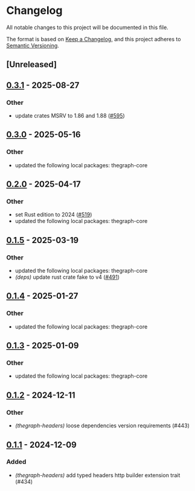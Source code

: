 # Changelog

All notable changes to this project will be documented in this file.

The format is based on [Keep a Changelog](https://keepachangelog.com/en/1.0.0/),
and this project adheres to [Semantic Versioning](https://semver.org/spec/v2.0.0.html).

## [Unreleased]

## [0.3.1](https://github.com/edgeandnode/toolshed/compare/thegraph-headers-v0.3.0...thegraph-headers-v0.3.1) - 2025-08-27

### Other

- update crates MSRV to 1.86 and 1.88 ([#595](https://github.com/edgeandnode/toolshed/pull/595))

## [0.3.0](https://github.com/edgeandnode/toolshed/compare/thegraph-headers-v0.2.0...thegraph-headers-v0.3.0) - 2025-05-16

### Other

- updated the following local packages: thegraph-core

## [0.2.0](https://github.com/edgeandnode/toolshed/compare/thegraph-headers-v0.1.5...thegraph-headers-v0.2.0) - 2025-04-17

### Other

- set Rust edition to 2024 ([#519](https://github.com/edgeandnode/toolshed/pull/519))
- updated the following local packages: thegraph-core

## [0.1.5](https://github.com/edgeandnode/toolshed/compare/thegraph-headers-v0.1.4...thegraph-headers-v0.1.5) - 2025-03-19

### Other

- updated the following local packages: thegraph-core
- *(deps)* update rust crate fake to v4 ([#491](https://github.com/edgeandnode/toolshed/pull/491))

## [0.1.4](https://github.com/edgeandnode/toolshed/compare/thegraph-headers-v0.1.3...thegraph-headers-v0.1.4) - 2025-01-27

### Other

- updated the following local packages: thegraph-core


## [0.1.3](https://github.com/edgeandnode/toolshed/compare/thegraph-headers-v0.1.2...thegraph-headers-v0.1.3) - 2025-01-09

### Other

- updated the following local packages: thegraph-core

## [0.1.2](https://github.com/edgeandnode/toolshed/compare/thegraph-headers-v0.1.1...thegraph-headers-v0.1.2) - 2024-12-11

### Other

- *(thegraph-headers)* loose dependencies version requirements (#443)

## [0.1.1](https://github.com/edgeandnode/toolshed/compare/thegraph-headers-v0.1.0...thegraph-headers-v0.1.1) - 2024-12-09

### Added

- *(thegraph-headers)* add typed headers http builder extension trait (#434)
